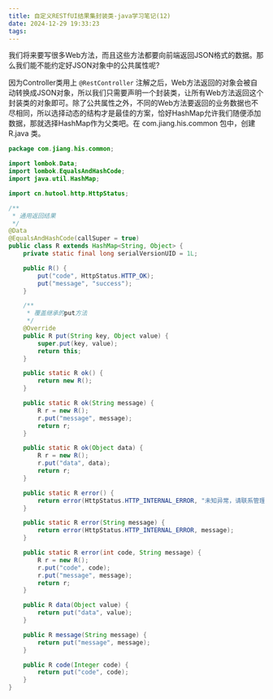 ```yaml
---
title: 自定义RESTfUI结果集封装类-java学习笔记(12)
date: 2024-12-29 19:33:23
tags:
---
```


我们将来要写很多Web方法，而且这些方法都要向前端返回JSON格式的数据。那么我们能不能约定好JSON对象中的公共属性呢?

<!-- more -->

因为Controller类用上 `@RestController` 注解之后，Web方法返回的对象会被自动转换成JSON对象，所以我们只需要声明一个封装类，让所有Web方法返回这个封装类的对象即可。除了公共属性之外，不同的Web方法要返回的业务数据也不尽相同，所以选择动态的结构才是最佳的方案，恰好HashMap允许我们随便添加数据，那就选择HashMap作为父类吧。在 com.jiang.his.common 包中，创建 R.java 类。

```java
package com.jiang.his.common;

import lombok.Data;
import lombok.EqualsAndHashCode;
import java.util.HashMap;

import cn.hutool.http.HttpStatus;

/**
 * 通用返回结果
 */
@Data
@EqualsAndHashCode(callSuper = true)
public class R extends HashMap<String, Object> {
    private static final long serialVersionUID = 1L;

    public R() {
        put("code", HttpStatus.HTTP_OK);
        put("message", "success");
    }

    /**
     * 覆盖继承的put方法
     */
    @Override
    public R put(String key, Object value) {
        super.put(key, value);
        return this;
    }

    public static R ok() {
        return new R();
    }

    public static R ok(String message) {
        R r = new R();
        r.put("message", message);
        return r;
    }

    public static R ok(Object data) {
        R r = new R();
        r.put("data", data);
        return r;
    }

    public static R error() {
        return error(HttpStatus.HTTP_INTERNAL_ERROR, "未知异常，请联系管理员");
    }

    public static R error(String message) {
        return error(HttpStatus.HTTP_INTERNAL_ERROR, message);
    }

    public static R error(int code, String message) {
        R r = new R();
        r.put("code", code);
        r.put("message", message);
        return r;
    }

    public R data(Object value) {
        return put("data", value);
    }

    public R message(String message) {
        return put("message", message);
    }

    public R code(Integer code) {
        return put("code", code);
    }
} 
```
